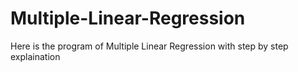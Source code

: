 # Multiple-Linear-Regression
Here is the program of Multiple Linear Regression with step by step explaination
